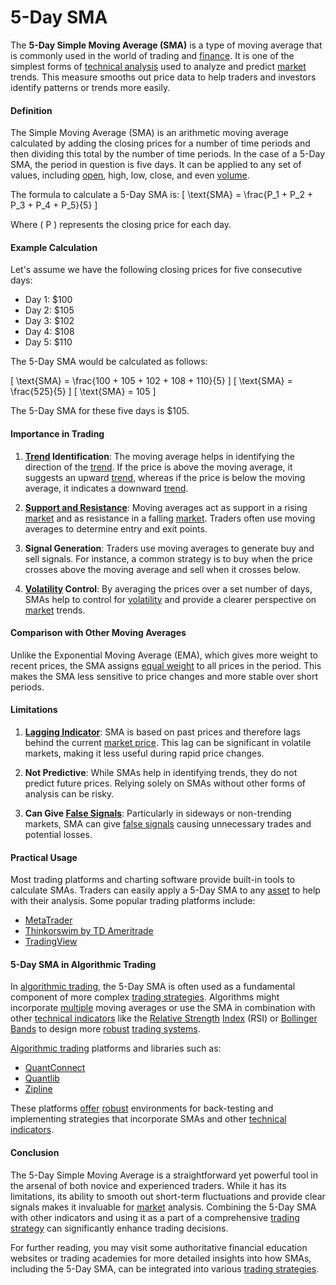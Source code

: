 # 5-Day SMA

The **5-Day Simple Moving Average (SMA)** is a type of moving average that is commonly used in the world of trading and [finance](../f/finance.md). It is one of the simplest forms of [technical analysis](../t/technical_analysis.md) used to analyze and predict [market](../m/market.md) trends. This measure smooths out price data to help traders and investors identify patterns or trends more easily. 

#### Definition

The Simple Moving Average (SMA) is an arithmetic moving average calculated by adding the closing prices for a number of time periods and then dividing this total by the number of time periods. In the case of a 5-Day SMA, the period in question is five days. It can be applied to any set of values, including [open](../o/open.md), high, low, close, and even [volume](../v/volume.md). 

The formula to calculate a 5-Day SMA is:
\[ \text{SMA} = \frac{P_1 + P_2 + P_3 + P_4 + P_5}{5} \]

Where \( P \) represents the closing price for each day.

#### Example Calculation

Let's assume we have the following closing prices for five consecutive days:

- Day 1: $100
- Day 2: $105
- Day 3: $102
- Day 4: $108
- Day 5: $110

The 5-Day SMA would be calculated as follows:

\[ \text{SMA} = \frac{100 + 105 + 102 + 108 + 110}{5} \]
\[ \text{SMA} = \frac{525}{5} \]
\[ \text{SMA} = 105 \]

The 5-Day SMA for these five days is $105.

#### Importance in Trading

1. **[Trend](../t/trend.md) Identification**: The moving average helps in identifying the direction of the [trend](../t/trend.md). If the price is above the moving average, it suggests an upward [trend](../t/trend.md), whereas if the price is below the moving average, it indicates a downward [trend](../t/trend.md).

2. **[Support and Resistance](../s/support_and_resistance.md)**: Moving averages act as support in a rising [market](../m/market.md) and as resistance in a falling [market](../m/market.md). Traders often use moving averages to determine entry and exit points.

3. **Signal Generation**: Traders use moving averages to generate buy and sell signals. For instance, a common strategy is to buy when the price crosses above the moving average and sell when it crosses below.

4. **[Volatility](../v/volatility.md) Control**: By averaging the prices over a set number of days, SMAs help to control for [volatility](../v/volatility.md) and provide a clearer perspective on [market](../m/market.md) trends.

#### Comparison with Other Moving Averages

Unlike the Exponential Moving Average (EMA), which gives more weight to recent prices, the SMA assigns [equal weight](../e/equal_weight.md) to all prices in the period. This makes the SMA less sensitive to price changes and more stable over short periods.

#### Limitations

1. **[Lagging Indicator](../l/lagging_indicator.md)**: SMA is based on past prices and therefore lags behind the current [market price](../m/market_price.md). This lag can be significant in volatile markets, making it less useful during rapid price changes. 

2. **Not Predictive**: While SMAs help in identifying trends, they do not predict future prices. Relying solely on SMAs without other forms of analysis can be risky.

3. **Can Give [False Signals](../f/false_signals_in_trading.md)**: Particularly in sideways or non-trending markets, SMA can give [false signals](../f/false_signals_in_trading.md) causing unnecessary trades and potential losses.

#### Practical Usage

Most trading platforms and charting software provide built-in tools to calculate SMAs. Traders can easily apply a 5-Day SMA to any [asset](../a/asset.md) to help with their analysis. Some popular trading platforms include:

- [MetaTrader](https://www.metatrader4.com)
- [Thinkorswim by TD Ameritrade](https://www.tdameritrade.com/tools-and-platforms/thinkorswim.page)
- [TradingView](https://www.tradingview.com)

#### 5-Day SMA in Algorithmic Trading

In [algorithmic trading](../a/algorithmic_trading.md), the 5-Day SMA is often used as a fundamental component of more complex [trading strategies](../t/trading_strategies.md). Algorithms might incorporate [multiple](../m/multiple.md) moving averages or use the SMA in combination with other [technical indicators](../t/technical_indicators.md) like the [Relative Strength](../r/relative_strength.md) [Index](../i/index.md) (RSI) or [Bollinger Bands](../b/bollinger_bands.md) to design more [robust](../r/robust.md) [trading systems](../t/trading_systems.md). 

[Algorithmic trading](../a/algorithmic_trading.md) platforms and libraries such as:

- [QuantConnect](https://www.quantconnect.com)
- [Quantlib](https://www.quantlib.org)
- [Zipline](https://www.zipline.io)

These platforms [offer](../o/offer.md) [robust](../r/robust.md) environments for back-testing and implementing strategies that incorporate SMAs and other [technical indicators](../t/technical_indicators.md).

#### Conclusion

The 5-Day Simple Moving Average is a straightforward yet powerful tool in the arsenal of both novice and experienced traders. While it has its limitations, its ability to smooth out short-term fluctuations and provide clear signals makes it invaluable for [market](../m/market.md) analysis. Combining the 5-Day SMA with other indicators and using it as a part of a comprehensive [trading strategy](../t/trading_strategy.md) can significantly enhance trading decisions.

For further reading, you may visit some authoritative financial education websites or trading academies for more detailed insights into how SMAs, including the 5-Day SMA, can be integrated into various [trading strategies](../t/trading_strategies.md).